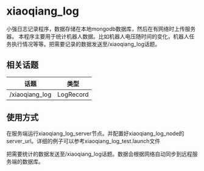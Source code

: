# xiaoqiang_log

小强日志记录程序，数据存储在本地mongodb数据库，然后在有网络时上传服务器。
本程序主要用于统计机器人数据。比如机器人电压随时间的变化，机器人任务执行情况等等。把需要记录的数据发送至/xiaoqiang_log话题。

## 相关话题

|话题|类型|
|--|--|
|/xiaoqiang_log|LogRecord|

## 使用方式

在服务端运行xiaoqiang_log_server节点。并配置好xiaoqiang_log_node的server_url。详细的例子可以参考xiaoqiang_log_test.launch文件

把需要统计的数据发送至/xiaoqiang_log话题。数据会根据网络自动同步到远程服务端的数据库。
